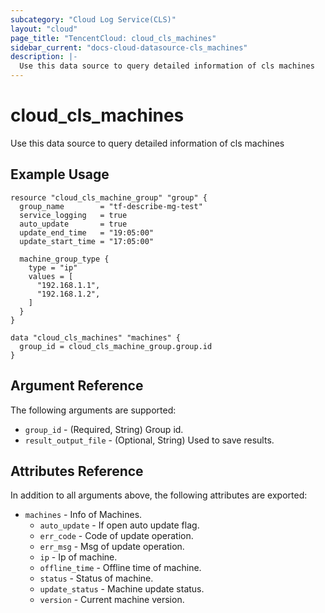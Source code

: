 ```yaml
---
subcategory: "Cloud Log Service(CLS)"
layout: "cloud"
page_title: "TencentCloud: cloud_cls_machines"
sidebar_current: "docs-cloud-datasource-cls_machines"
description: |-
  Use this data source to query detailed information of cls machines
---
```


# cloud_cls_machines

Use this data source to query detailed information of cls machines

## Example Usage

```hcl
resource "cloud_cls_machine_group" "group" {
  group_name        = "tf-describe-mg-test"
  service_logging   = true
  auto_update       = true
  update_end_time   = "19:05:00"
  update_start_time = "17:05:00"

  machine_group_type {
    type = "ip"
    values = [
      "192.168.1.1",
      "192.168.1.2",
    ]
  }
}

data "cloud_cls_machines" "machines" {
  group_id = cloud_cls_machine_group.group.id
}
```

## Argument Reference

The following arguments are supported:

* `group_id` - (Required, String) Group id.
* `result_output_file` - (Optional, String) Used to save results.

## Attributes Reference

In addition to all arguments above, the following attributes are exported:

* `machines` - Info of Machines.
  * `auto_update` - If open auto update flag.
  * `err_code` - Code of update operation.
  * `err_msg` - Msg of update operation.
  * `ip` - Ip of machine.
  * `offline_time` - Offline time of machine.
  * `status` - Status of machine.
  * `update_status` - Machine update status.
  * `version` - Current machine version.


